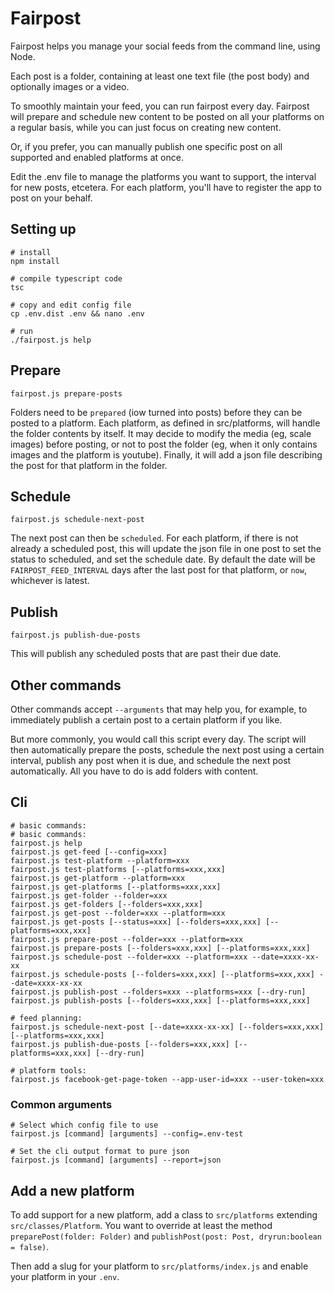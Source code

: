 # Fairpost

Fairpost helps you manage your social
feeds from the command line, using Node.

Each post is a folder, containing at least one 
text file (the post body) and optionally images
or a video. 

To smoothly maintain your feed, you can run 
fairpost every day. Fairpost will prepare and 
schedule new content to be posted on all your 
platforms on a regular basis, while
you can just focus on creating new content.

Or, if you prefer, you can manually publish one
specific post on all supported and enabled 
platforms at once.

Edit the .env file to manage the platforms
you want to support, the interval for new posts,
etcetera. For each platform, you'll have to 
register the app to post on your behalf.

## Setting up 
```
# install
npm install

# compile typescript code
tsc

# copy and edit config file
cp .env.dist .env && nano .env

# run
./fairpost.js help
```

## Prepare
```
fairpost.js prepare-posts
```
Folders need to be `prepared` (iow turned into posts)
before they can be posted to a platform. 
Each platform, as defined in src/platforms, will 
handle the folder contents by itself. It may
decide to modify the media (eg, scale images) 
before posting, or not to post the folder (eg, 
when it only contains images and the platform 
is youtube). Finally, it will add a json file
describing the post for that platform in the 
folder.

## Schedule
```
fairpost.js schedule-next-post
```
The next post can then be `scheduled`. For each platform,
if there is not already a scheduled post, this will update
the json file in one post to set the status to scheduled, 
and set the schedule date. 
By default the date will be `FAIRPOST_FEED_INTERVAL` days 
after the last post for that platform, or `now`, whichever 
is latest.

## Publish
```
fairpost.js publish-due-posts
```
This will publish any scheduled posts that are past their due date.


## Other commands

Other commands accept `--arguments`
that may help you, for example, to immediately publish
a certain post to a certain platform if you like.

But more commonly, you would call this script
every day. 
The script will then automatically prepare the posts,
schedule the next post using a certain interval, 
publish any post when it is due, and schedule the 
next post automatically. All you have to do is 
add folders with content.



## Cli

```
# basic commands:
# basic commands:
fairpost.js help
fairpost.js get-feed [--config=xxx]
fairpost.js test-platform --platform=xxx
fairpost.js test-platforms [--platforms=xxx,xxx]
fairpost.js get-platform --platform=xxx
fairpost.js get-platforms [--platforms=xxx,xxx]
fairpost.js get-folder --folder=xxx
fairpost.js get-folders [--folders=xxx,xxx]
fairpost.js get-post --folder=xxx --platform=xxx
fairpost.js get-posts [--status=xxx] [--folders=xxx,xxx] [--platforms=xxx,xxx] 
fairpost.js prepare-post --folder=xxx --platform=xxx
fairpost.js prepare-posts [--folders=xxx,xxx] [--platforms=xxx,xxx]
fairpost.js schedule-post --folder=xxx --platform=xxx --date=xxxx-xx-xx 
fairpost.js schedule-posts [--folders=xxx,xxx] [--platforms=xxx,xxx] --date=xxxx-xx-xx
fairpost.js publish-post --folders=xxx --platforms=xxx [--dry-run]
fairpost.js publish-posts [--folders=xxx,xxx] [--platforms=xxx,xxx]

# feed planning:
fairpost.js schedule-next-post [--date=xxxx-xx-xx] [--folders=xxx,xxx] [--platforms=xxx,xxx] 
fairpost.js publish-due-posts [--folders=xxx,xxx] [--platforms=xxx,xxx] [--dry-run]

# platform tools:
fairpost.js facebook-get-page-token --app-user-id=xxx --user-token=xxx
```

### Common arguments 

```
# Select which config file to use
fairpost.js [command] [arguments] --config=.env-test

# Set the cli output format to pure json
fairpost.js [command] [arguments] --report=json

```


## Add a new platform

To add support for a new platform, add a class to `src/platforms`
extending `src/classes/Platform`. You want to override at least the
method `preparePost(folder: Folder)` and 
`publishPost(post: Post, dryrun:boolean = false)`.

Then add a slug for your platform to `src/platforms/index.js` and
enable your platform in your `.env`.


